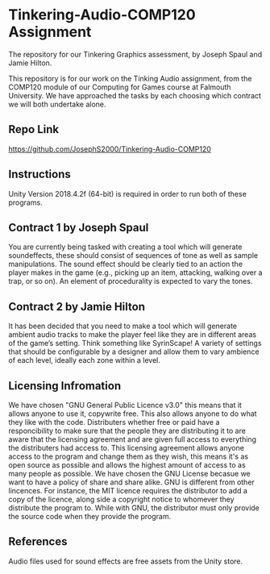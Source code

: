 # Tinkering-Audio-COMP120 Assignment
The repository for our Tinkering Graphics assessment, by Joseph Spaul and Jamie Hilton.

This repository is for our work on the Tinking Audio assignment, from the COMP120 module of our Computing for Games course at Falmouth University. We have approached the tasks by each choosing which contract we will both undertake alone.

## Repo Link
https://github.com/JosephS2000/Tinkering-Audio-COMP120

## Instructions

Unity Version 2018.4.2f (64-bit) is required in order to run both of these programs.


## Contract 1 by Joseph Spaul

You are currently being tasked with creating a tool which will generate soundeffects, these should consist of sequences of tone as well as sample manipulations. The sound effect should be clearly tied to an action the player makes in the game (e.g., picking up an item, attacking, walking over a trap, or so on). An element of procedurality is expected to vary the tones.

## Contract 2 by Jamie Hilton

It has been decided that you need to make a tool which will generate ambient audio tracks to make the player feel like they are in different areas of the game’s setting. Think something like SyrinScape! A variety of settings that should be configurable by a designer and allow them to vary ambience of each level, ideally each zone within a level.

## Licensing Infromation 
We have chosen "GNU General Public Licence v3.0" this means that it allows anyone to use it, copywrite free. This also allows anyone to do what they like with the code. Distributers whether free or paid have a responcibility to make sure that the people they are distributing it to are aware that the licensing agreement and are given full access to everything the distributers had access to. This licensing agreement allows anyone access to the program and change them as they wish, this means it's as open source as possible and allows the highest amount of access to as many people as possible. We have chosen the GNU License becasue we want to have a policy of share and share alike. GNU is different from other lincences. For instance, the MIT licence  requires the distributor to add a copy of the licence, along side a copyright notice to whomever they distribute the program to. While with GNU, the distributor must only provide the source code when they provide the program.

## References 
Audio files used for sound effects are free assets from the Unity store.
